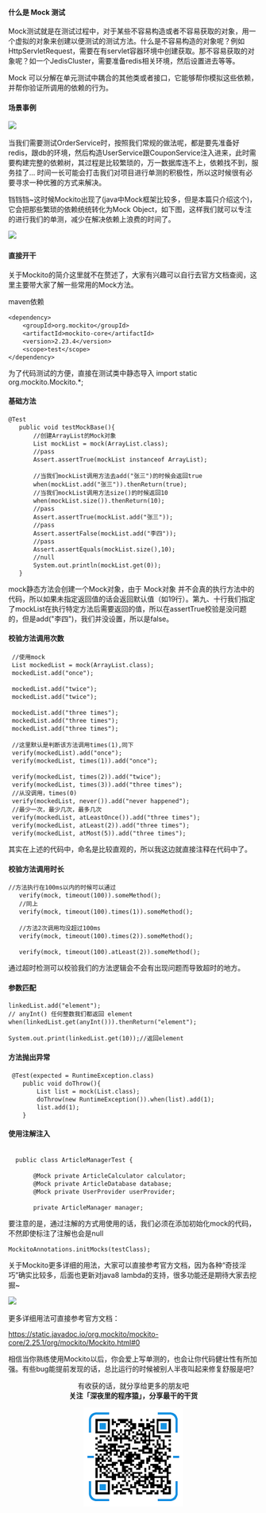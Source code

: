 #### 什么是 Mock 测试


Mock测试就是在测试过程中，对于某些不容易构造或者不容易获取的对象，用一个虚拟的对象来创建以便测试的测试方法。什么是不容易构造的对象呢？例如HttpServletRequest，需要在有servlet容器环境中创建获取。那不容易获取的对象呢？如一个JedisCluster，需要准备redis相关环境，然后设置进去等等。



Mock 可以分解在单元测试中耦合的其他类或者接口，它能够帮你模拟这些依赖，并帮你验证所调用的依赖的行为。



#### 场景事例


![](https://user-gold-cdn.xitu.io/2019/4/3/169e0c30405cee2a?w=432&h=380&f=png&s=57074)

当我们需要测试OrderService时，按照我们常规的做法呢，都是要先准备好redis，跟db的环境，然后构造UserService跟CouponService注入进来，此时需要构建完整的依赖树，其过程是比较繁琐的，万一数据库连不上，依赖找不到，服务挂了... 时间一长可能会打击我们对项目进行单测的积极性，所以这时候很有必要寻求一种优雅的方式来解决。



铛铛铛~这时候Mockito出现了(java中Mock框架比较多，但是本篇只介绍这个)，它会把那些繁琐的依赖统统转化为Mock Object，如下图，这样我们就可以专注的进行我们的单测，减少在解决依赖上浪费的时间了。


![](https://user-gold-cdn.xitu.io/2019/4/3/169e0c3396cb3a67?w=435&h=328&f=png&s=56204)

#### 直接开干



关于Mockito的简介这里就不在赘述了，大家有兴趣可以自行去官方文档查阅，这里主要带大家了解一些常用的Mock方法。



maven依赖
```
<dependency>
    <groupId>org.mockito</groupId>
    <artifactId>mockito-core</artifactId>
    <version>2.23.4</version>
    <scope>test</scope>
</dependency>
```

为了代码测试的方便，直接在测试类中静态导入 import static org.mockito.Mockito.*;



#### 基础方法

```
@Test
   public void testMockBase(){
       //创建ArrayList的Mock对象
       List mockList = mock(ArrayList.class);
       //pass
       Assert.assertTrue(mockList instanceof ArrayList);

       //当我们mockList调用方法去add("张三")的时候会返回true
       when(mockList.add("张三")).thenReturn(true);
       //当我们mockList调用方法size()的时候返回10
       when(mockList.size()).thenReturn(10);
       //pass
       Assert.assertTrue(mockList.add("张三"));
       //pass
       Assert.assertFalse(mockList.add("李四"));
       //pass
       Assert.assertEquals(mockList.size(),10);
       //null
       System.out.println(mockList.get(0));
   }
```

mock静态方法会创建一个Mock对象，由于 Mock对象 并不会真的执行方法中的代码，所以如果未指定返回值的话会返回默认值（如19行）。第九、十行我们指定了mockList在执行特定方法后需要返回的值，所以在assertTrue校验是没问题的，但是add("李四")，我们并没设置，所以是false。



#### 校验方法调用次数

```
 //使用mock
 List mockedList = mock(ArrayList.class);
 mockedList.add("once");

 mockedList.add("twice");
 mockedList.add("twice");

 mockedList.add("three times");
 mockedList.add("three times");
 mockedList.add("three times");
 
 //这里默认是判断该方法调用times(1),同下
 verify(mockedList).add("once");
 verify(mockedList, times(1)).add("once");

 verify(mockedList, times(2)).add("twice");
 verify(mockedList, times(3)).add("three times");
 //从没调用，times(0)
 verify(mockedList, never()).add("never happened");
 //最少一次，最少几次，最多几次
 verify(mockedList, atLeastOnce()).add("three times");
 verify(mockedList, atLeast(2)).add("three times");
 verify(mockedList, atMost(5)).add("three times");
```

其实在上述的代码中，命名是比较直观的，所以我这边就直接注释在代码中了。



#### 校验方法调用时长

```
//方法执行在100ms以内的时候可以通过
   verify(mock, timeout(100)).someMethod();
   //同上
   verify(mock, timeout(100).times(1)).someMethod();

   //方法2次调用均没超过100ms
   verify(mock, timeout(100).times(2)).someMethod();

   verify(mock, timeout(100).atLeast(2)).someMethod();
```

通过超时检测可以校验我们的方法逻辑会不会有出现问题而导致超时的地方。



#### 参数匹配

```
linkedList.add("element");
// anyInt() 任何整数我们都返回 element 
when(linkedList.get(anyInt())).thenReturn("element");

System.out.print(linkedList.get(10));//返回element
```

#### 方法抛出异常

```
 @Test(expected = RuntimeException.class)
    public void doThrow(){
        List list = mock(List.class);
        doThrow(new RuntimeException()).when(list).add(1);
        list.add(1);
    }
```

#### 使用注解注入

```

  public class ArticleManagerTest {

       @Mock private ArticleCalculator calculator;
       @Mock private ArticleDatabase database;
       @Mock private UserProvider userProvider;

       private ArticleManager manager;
```

要注意的是，通过注解的方式用使用的话，我们必须在添加初始化mock的代码，不然即使标注了注解也会是null

```
MockitoAnnotations.initMocks(testClass);
```

关于Mockito更多详细的用法，大家可以直接参考官方文档，因为各种“奇技淫巧”确实比较多，后面也更新对java8 lambda的支持，很多功能还是期待大家去挖掘~


![](https://user-gold-cdn.xitu.io/2019/4/3/169e0c7fc5239a2e?w=1080&h=691&f=png&s=574015)

更多详细用法可直接参考官方文档：

https://static.javadoc.io/org.mockito/mockito-core/2.25.1/org/mockito/Mockito.html#0



相信当你熟练使用Mockito以后，你会爱上写单测的，也会让你代码健壮性有所加强。有些bug能提前发现的话，总比运行的时候被别人半夜叫起来修复舒服是吧?

<p align="center">
有收获的话，就分享给更多的朋友吧<br/>
<b>关注「深夜里的程序猿」，分享最干的干货</b>
</p>
<p align="center">
<img src="/resource/qrcode.png" alt="Sample"  width="200" height="200">
</p>